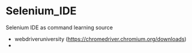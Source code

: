 # Selenium_IDE
 Selenium IDE as command learning source
 
 - webdriveruniversity (https://chromedriver.chromium.org/downloads)
 - 